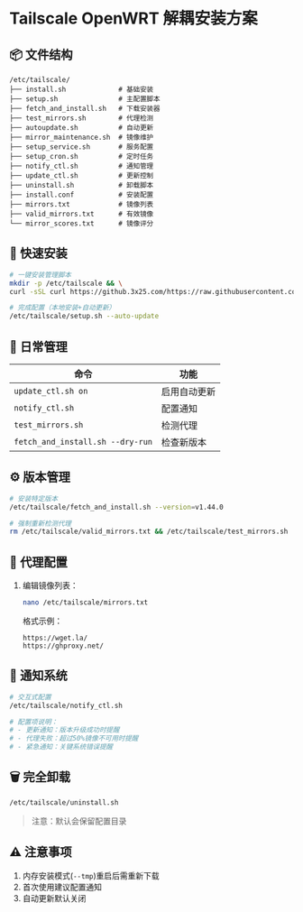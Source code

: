 # Tailscale OpenWRT 解耦安装方案

## 📦 文件结构
```
/etc/tailscale/
├── install.sh             # 基础安装
├── setup.sh               # 主配置脚本
├── fetch_and_install.sh   # 下载安装器
├── test_mirrors.sh        # 代理检测
├── autoupdate.sh          # 自动更新
├── mirror_maintenance.sh  # 镜像维护
├── setup_service.sh       # 服务配置
├── setup_cron.sh          # 定时任务
├── notify_ctl.sh          # 通知管理
├── update_ctl.sh          # 更新控制
├── uninstall.sh           # 卸载脚本
├── install.conf           # 安装配置
├── mirrors.txt            # 镜像列表
├── valid_mirrors.txt      # 有效镜像
└── mirror_scores.txt      # 镜像评分
```

## 🚀 快速安装
```bash
# 一键安装管理脚本
mkdir -p /etc/tailscale && \
curl -sSL curl https://github.3x25.com/https://raw.githubusercontent.com/CH3NGYZ/ts-test/main/install.sh | sh
```

```bash
# 完成配置（本地安装+自动更新）
/etc/tailscale/setup.sh --auto-update
```

## 🔧 日常管理
| 命令 | 功能 |
|------|------|
| `update_ctl.sh on` | 启用自动更新 |
| `notify_ctl.sh` | 配置通知 |
| `test_mirrors.sh` | 检测代理 |
| `fetch_and_install.sh --dry-run` | 检查新版本 |

## ⚙️ 版本管理
```bash
# 安装特定版本
/etc/tailscale/fetch_and_install.sh --version=v1.44.0

# 强制重新检测代理
rm /etc/tailscale/valid_mirrors.txt && /etc/tailscale/test_mirrors.sh
```

## 📡 代理配置
1. 编辑镜像列表：
   ```bash
   nano /etc/tailscale/mirrors.txt
   ```
   格式示例：
   ```
   https://wget.la/
   https://ghproxy.net/
   ```

## 🔔 通知系统
```bash
# 交互式配置
/etc/tailscale/notify_ctl.sh

# 配置项说明：
# - 更新通知：版本升级成功时提醒
# - 代理失败：超过50%镜像不可用时提醒
# - 紧急通知：关键系统错误提醒
```

## 🗑️ 完全卸载
```bash
/etc/tailscale/uninstall.sh
```
> 注意：默认会保留配置目录

## ⚠️ 注意事项
1. 内存安装模式(`--tmp`)重启后需重新下载
2. 首次使用建议配置通知
3. 自动更新默认关闭